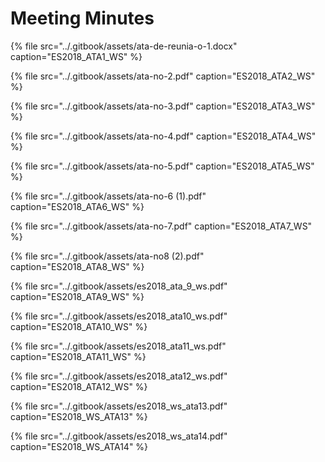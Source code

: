 # Meeting Minutes

{% file src="../.gitbook/assets/ata-de-reunia-o-1.docx" caption="ES2018\_ATA1\_WS" %}

{% file src="../.gitbook/assets/ata-no-2.pdf" caption="ES2018\_ATA2\_WS" %}

{% file src="../.gitbook/assets/ata-no-3.pdf" caption="ES2018\_ATA3\_WS" %}

{% file src="../.gitbook/assets/ata-no-4.pdf" caption="ES2018\_ATA4\_WS" %}

{% file src="../.gitbook/assets/ata-no-5.pdf" caption="ES2018\_ATA5\_WS" %}

{% file src="../.gitbook/assets/ata-no-6 \(1\).pdf" caption="ES2018\_ATA6\_WS" %}

{% file src="../.gitbook/assets/ata-no-7.pdf" caption="ES2018\_ATA7\_WS" %}

{% file src="../.gitbook/assets/ata-no8 \(2\).pdf" caption="ES2018\_ATA8\_WS" %}

{% file src="../.gitbook/assets/es2018\_ata\_9\_ws.pdf" caption="ES2018\_ATA9\_WS" %}

{% file src="../.gitbook/assets/es2018\_ata10\_ws.pdf" caption="ES2018\_ATA10\_WS" %}

{% file src="../.gitbook/assets/es2018\_ata11\_ws.pdf" caption="ES2018\_ATA11\_WS" %}

{% file src="../.gitbook/assets/es2018\_ata12\_ws.pdf" caption="ES2018\_ATA12\_WS" %}

{% file src="../.gitbook/assets/es2018\_ws\_ata13.pdf" caption="ES2018\_WS\_ATA13" %}

{% file src="../.gitbook/assets/es2018\_ws\_ata14.pdf" caption="ES2018\_WS\_ATA14" %}

